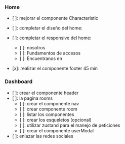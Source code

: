 ### Home

- [ ]: mejorar el componente Characteristic
- [ ]: completar el diseño del home:
- [ ]: completar el responsive del home:

  - [ ]: nosotros
  - [ ]: Fundamentos de accesos
  - [ ]: Encuentranos en

- [x]: realizar el componente footer 45 min

### Dashboard

- [ ]: crear el componente header
- [ ]: la pagina rooms
  - [ ]: crear el componente nav
  - [ ]: crear componente room
  - [ ]: listar los componentes
  - [ ]: crear los esqueletos (opcional)
  - [ ]: utilizar zustand para el manejo de peticiones
  - [ ]: crear el componente userModal
- [ ]: enlazar las redes sociales
